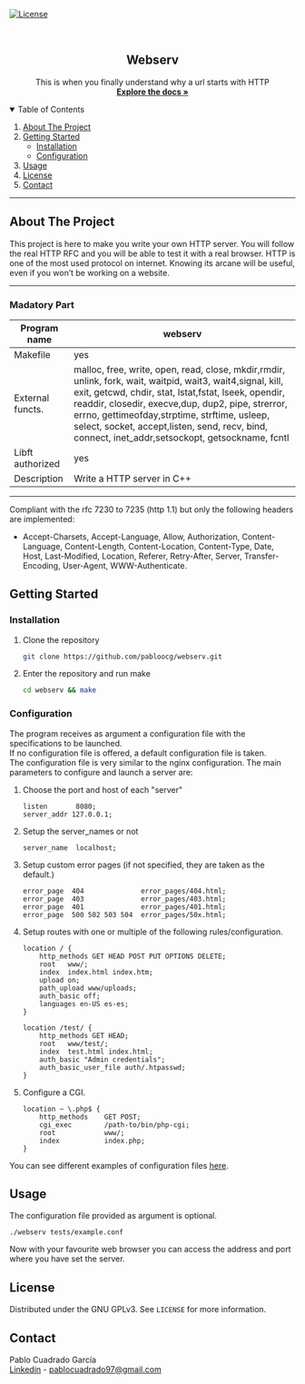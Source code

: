 [![License][license-logo]][license-url]

<br />
<p align="center">
  <h2 align="center">Webserv</h2>

  <p align="center">
    This is when you finally understand why a url starts with HTTP
    <br />
    <a href="https://github.com/pabloocg/webserv/tree/master/core"><strong>Explore the docs »</strong></a>
  </p>
</p>

<!-- TABLE OF CONTENTS -->
<details open="open">
  <summary>Table of Contents</summary>
  <ol>
    <li>
      <a href="#about-the-project">About The Project</a>
    </li>
    <li>
      <a href="#getting-started">Getting Started</a>
      <ul>
        <li><a href="#installation">Installation</a></li>
        <li><a href="#configuration">Configuration</a></li>
      </ul>
    </li>
    <li><a href="#usage">Usage</a></li>
    <li><a href="#license">License</a></li>
    <li><a href="#contact">Contact</a></li>
  </ol>
</details>

---

## About The Project

This project is here to make you write your own HTTP server. You will follow the real HTTP RFC and you will be able to test it with a real browser. HTTP is one of the most used protocol on internet. Knowing its arcane will be useful, even if you won’t be working on a website.

---

### Madatory Part

| Program name     	| webserv                                                                       	|
|------------------	|-------------------------------------------------------------------------------------	|
| Makefile         	| yes                                                     	|
| External functs. 	| malloc, free, write, open, read, close, mkdir,rmdir, unlink, fork, wait, waitpid, wait3, wait4,signal, kill, exit, getcwd, chdir, stat, lstat,fstat, lseek, opendir, readdir, closedir, execve,dup, dup2, pipe, strerror, errno, gettimeofday,strptime, strftime, usleep, select, socket, accept,listen, send, recv, bind, connect, inet_addr,setsockopt, getsockname, fcntl                              	|
| Libft authorized 	| yes                                                                                 	|
| Description      	| Write a HTTP server in C++	|


---

Compliant with the rfc 7230 to 7235 (http 1.1) but only the following headers are implemented:

- Accept-Charsets, Accept-Language, Allow, Authorization, Content-Language, Content-Length, Content-Location, Content-Type, Date, Host, Last-Modified, Location, Referer, Retry-After, Server, Transfer-Encoding, User-Agent, WWW-Authenticate.

## Getting Started

### Installation

1. Clone the repository
    ```sh
    git clone https://github.com/pabloocg/webserv.git
    ```
2. Enter the repository and run make
    ```sh
    cd webserv && make
    ```

### Configuration

The program receives as argument a configuration file with the specifications to be launched. </br>
If no configuration file is offered, a default configuration file is taken. </br>
The configuration file is very similar to the nginx configuration.
The main parameters to configure and launch a server are:

1. Choose the port and host of each "server"
    ```
    listen       8080;
    server_addr 127.0.0.1;
    ```

2. Setup the server_names or not
    ```
    server_name  localhost;
    ```

3. Setup custom error pages (if not specified, they are taken as the default.)
    ```
    error_page  404              error_pages/404.html;
    error_page  403              error_pages/403.html;
    error_page  401              error_pages/401.html;
    error_page  500 502 503 504  error_pages/50x.html;
    ```

4. Setup routes with one or multiple of the following rules/configuration.
    ```
    location / {
        http_methods GET HEAD POST PUT OPTIONS DELETE;
        root   www/;
        index  index.html index.htm;
        upload on;
        path_upload www/uploads;
        auth_basic off;
        languages en-US es-es;
    }

    location /test/ {
        http_methods GET HEAD;
        root   www/test/;
        index  test.html index.html;
        auth_basic "Admin credentials";
        auth_basic_user_file auth/.htpasswd;
    }
    ```

5. Configure a CGI.
    ```
    location ~ \.php$ {
        http_methods    GET POST;
        cgi_exec        /path-to/bin/php-cgi;
        root            www/;
        index           index.php;
    }
    ```
You can see different examples of configuration files [here](https://github.com/pabloocg/webserv/tree/master/tests).
## Usage

The configuration file provided as argument is optional.
```
./webserv tests/example.conf
```
Now with your favourite web browser you can access the address and port where you have set the server.

## License

Distributed under the GNU GPLv3. See `LICENSE` for more information.

## Contact

Pablo Cuadrado García </br>
[Linkedin][linkedin-url] - pablocuadrado97@gmail.com

[license-logo]: https://img.shields.io/cran/l/devtools?style=for-the-badge
[license-url]: https://github.com/pabloocg/webserv/LICENSE
[linkedin-url]: https://linkedin.com/in/pablo-cuadrado97

